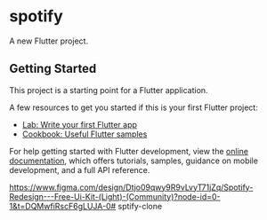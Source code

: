 # spotify

A new Flutter project.

## Getting Started

This project is a starting point for a Flutter application.

A few resources to get you started if this is your first Flutter project:

- [Lab: Write your first Flutter app](https://docs.flutter.dev/get-started/codelab)
- [Cookbook: Useful Flutter samples](https://docs.flutter.dev/cookbook)

For help getting started with Flutter development, view the
[online documentation](https://docs.flutter.dev/), which offers tutorials,
samples, guidance on mobile development, and a full API reference.


https://www.figma.com/design/Dtjo09qwy9R9vLvyT71jZq/Spotify-Redesign---Free-Ui-Kit-(Light)-(Community)?node-id=0-1&t=DQMwfiRscF6gLUJA-0# sptify-clone
